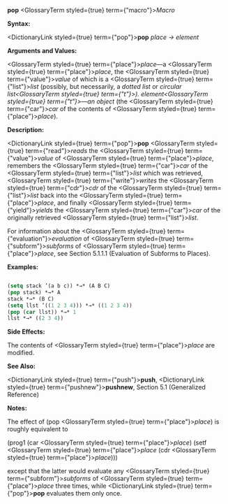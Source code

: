 **pop** <GlossaryTerm styled={true} term={"macro"}><i>Macro</i></GlossaryTerm> 



**Syntax:** 



<DictionaryLink styled={true} term={"pop"}><b>pop</b></DictionaryLink> *place → element* 



**Arguments and Values:** 



<GlossaryTerm styled={true} term={"place"}><i>place</i></GlossaryTerm>—a <GlossaryTerm styled={true} term={"place"}><i>place</i></GlossaryTerm>, the <GlossaryTerm styled={true} term={"value"}><i>value</i></GlossaryTerm> of which is a <GlossaryTerm styled={true} term={"list"}><i>list</i></GlossaryTerm> (possibly, but necessarily, a *dotted list* or *circular list<GlossaryTerm styled={true} term={"t"}><i>). </i></GlossaryTerm>element<GlossaryTerm styled={true} term={"t"}><i>—an </i></GlossaryTerm>object* (the <GlossaryTerm styled={true} term={"car"}><i>car</i></GlossaryTerm> of the contents of <GlossaryTerm styled={true} term={"place"}><i>place</i></GlossaryTerm>). 



**Description:** 



<DictionaryLink styled={true} term={"pop"}><b>pop</b></DictionaryLink> <GlossaryTerm styled={true} term={"read"}><i>reads</i></GlossaryTerm> the <GlossaryTerm styled={true} term={"value"}><i>value</i></GlossaryTerm> of <GlossaryTerm styled={true} term={"place"}><i>place</i></GlossaryTerm>, remembers the <GlossaryTerm styled={true} term={"car"}><i>car</i></GlossaryTerm> of the <GlossaryTerm styled={true} term={"list"}><i>list</i></GlossaryTerm> which was retrieved, <GlossaryTerm styled={true} term={"write"}><i>writes</i></GlossaryTerm> the <GlossaryTerm styled={true} term={"cdr"}><i>cdr</i></GlossaryTerm> of the <GlossaryTerm styled={true} term={"list"}><i>list</i></GlossaryTerm> back into the <GlossaryTerm styled={true} term={"place"}><i>place</i></GlossaryTerm>, and finally <GlossaryTerm styled={true} term={"yield"}><i>yields</i></GlossaryTerm> the <GlossaryTerm styled={true} term={"car"}><i>car</i></GlossaryTerm> of the originally retrieved <GlossaryTerm styled={true} term={"list"}><i>list</i></GlossaryTerm>. 







 



 



For information about the <GlossaryTerm styled={true} term={"evaluation"}><i>evaluation</i></GlossaryTerm> of <GlossaryTerm styled={true} term={"subform"}><i>subforms</i></GlossaryTerm> of <GlossaryTerm styled={true} term={"place"}><i>place</i></GlossaryTerm>, see Section 5.1.1.1 (Evaluation of Subforms to Places). 



**Examples:**
```lisp

(setq stack ’(a b c)) *→* (A B C) 
(pop stack) *→* A 
stack *→* (B C) 
(setq llst ’((1 2 3 4))) *→* ((1 2 3 4)) 
(pop (car llst)) *→* 1 
llst *→* ((2 3 4)) 

```
**Side Effects:** 



The contents of <GlossaryTerm styled={true} term={"place"}><i>place</i></GlossaryTerm> are modified. 



**See Also:** 



<DictionaryLink styled={true} term={"push"}><b>push</b></DictionaryLink>, <DictionaryLink styled={true} term={"pushnew"}><b>pushnew</b></DictionaryLink>, Section 5.1 (Generalized Reference) 



**Notes:** 



The effect of (pop <GlossaryTerm styled={true} term={"place"}><i>place</i></GlossaryTerm>) is roughly equivalent to 



(prog1 (car <GlossaryTerm styled={true} term={"place"}><i>place</i></GlossaryTerm>) (setf <GlossaryTerm styled={true} term={"place"}><i>place</i></GlossaryTerm> (cdr <GlossaryTerm styled={true} term={"place"}><i>place</i></GlossaryTerm>))) 



except that the latter would evaluate any <GlossaryTerm styled={true} term={"subform"}><i>subforms</i></GlossaryTerm> of <GlossaryTerm styled={true} term={"place"}><i>place</i></GlossaryTerm> three times, while <DictionaryLink styled={true} term={"pop"}><b>pop</b></DictionaryLink> evaluates them only once. 



